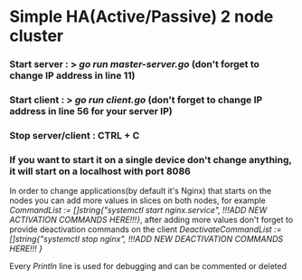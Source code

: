 # Simple HA(Active/Passive) 2 node cluster

### Start server : > *go run master-server.go* (don't forget to change IP address in line 11)

### Start client : > *go run client.go* (don't forget to change IP address in line 56 for your server IP)

### Stop server/client : CTRL + C

### If you want to start it on a single device don't change anything, it will start on a localhost with port 8086

In order to change applications(by default it's Nginx) that starts on the nodes you can add more values in slices on both nodes, for example *CommandList := []string{"systemctl start nginx.service", !!!ADD NEW ACTIVATION COMMANDS HERE!!!}*, after adding more values don't forget to provide deactivation commands on the client *DeactivateCommandList := []string{"systemctl stop nginx", !!!ADD NEW DEACTIVATION COMMANDS HERE!!! }*


Every *Println* line is used for debugging and can be commented or deleted
